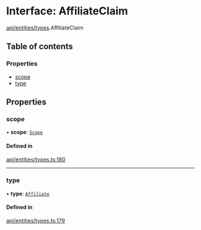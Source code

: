 # Interface: AffiliateClaim

[api/entities/types](../wiki/api.entities.types).AffiliateClaim

## Table of contents

### Properties

- [scope](../wiki/api.entities.types.AffiliateClaim#scope)
- [type](../wiki/api.entities.types.AffiliateClaim#type)

## Properties

### scope

• **scope**: [`Scope`](../wiki/api.entities.types.Scope)

#### Defined in

[api/entities/types.ts:180](https://github.com/PolymeshAssociation/polymesh-sdk/blob/f8a937f04/src/api/entities/types.ts#L180)

___

### type

• **type**: [`Affiliate`](../wiki/api.entities.types.ClaimType#affiliate)

#### Defined in

[api/entities/types.ts:179](https://github.com/PolymeshAssociation/polymesh-sdk/blob/f8a937f04/src/api/entities/types.ts#L179)
